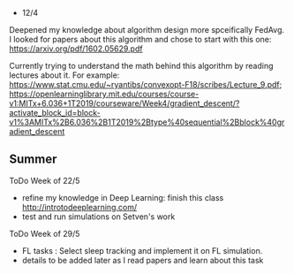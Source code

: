 * 12/4

Deepened my knowledge about algorithm design more spceifically FedAvg. I looked for papers about this algorithm and chose to start with this one: https://arxiv.org/pdf/1602.05629.pdf 

Currently trying to understand the math behind this algorithm by reading lectures about it. For example:
https://www.stat.cmu.edu/~ryantibs/convexopt-F18/scribes/Lecture_9.pdf;
https://openlearninglibrary.mit.edu/courses/course-v1:MITx+6.036+1T2019/courseware/Week4/gradient_descent/?activate_block_id=block-v1%3AMITx%2B6.036%2B1T2019%2Btype%40sequential%2Bblock%40gradient_descent


## Summer

ToDo Week of 22/5
- refine my knowledge in Deep Learning: finish this class  http://introtodeeplearning.com/
- test and run simulations on Setven's work

ToDo Week of 29/5
- FL tasks : Select sleep tracking and implement it on FL simulation. 
- details to be added later as I read papers and learn about this task

